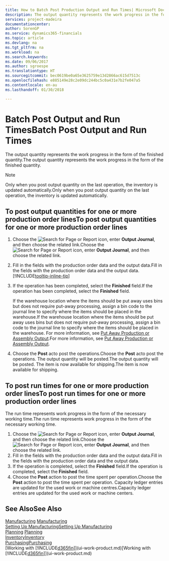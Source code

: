 ```yaml
---
title: How to Batch Post Production Output and Run Times| Microsoft Docs
description: The output quantity represents the work progress in the form of the finished quantity.
services: project-madeira
documentationcenter: 
author: SorenGP
ms.service: dynamics365-financials
ms.topic: article
ms.devlang: na
ms.tgt_pltfrm: na
ms.workload: na
ms.search.keywords: 
ms.date: 09/06/2017
ms.author: sgroespe
ms.translationtype: HT
ms.sourcegitcommit: bec0619be0a65e3625759e13d2866ac615d7513c
ms.openlocfilehash: e885149e28c2e09dc244bc5c0a431e7b2fe047a5
ms.contentlocale: en-au
ms.lasthandoff: 01/30/2018

---
```

# <a name="batch-post-output-and-run-times"></a><span data-ttu-id="58451-103">Batch Post Output and Run Times</span><span class="sxs-lookup"><span data-stu-id="58451-103">Batch Post Output and Run Times</span></span>
<span data-ttu-id="58451-104">The output quantity represents the work progress in the form of the finished quantity.</span><span class="sxs-lookup"><span data-stu-id="58451-104">The output quantity represents the work progress in the form of the finished quantity.</span></span>  

> [!NOTE]
> <span data-ttu-id="58451-105">Only when you post output quantity on the last operation, the inventory is updated automatically.</span><span class="sxs-lookup"><span data-stu-id="58451-105">Only when you post output quantity on the last operation, the inventory is updated automatically.</span></span>  

## <a name="to-post-output-quantities-for-one-or-more-production-order-lines"></a><span data-ttu-id="58451-106">To post output quantities for one or more production order lines</span><span class="sxs-lookup"><span data-stu-id="58451-106">To post output quantities for one or more production order lines</span></span>
1. <span data-ttu-id="58451-107">Choose the ![Search for Page or Report](media/ui-search/search_small.png "Search for Page or Report icon") icon, enter **Output Journal**, and then choose the related link.</span><span class="sxs-lookup"><span data-stu-id="58451-107">Choose the ![Search for Page or Report](media/ui-search/search_small.png "Search for Page or Report icon") icon, enter **Output Journal**, and then choose the related link.</span></span>  
2. <span data-ttu-id="58451-108">Fill in the fields with the production order data and the output data.</span><span class="sxs-lookup"><span data-stu-id="58451-108">Fill in the fields with the production order data and the output data.</span></span> [!INCLUDE[tooltip-inline-tip](includes/tooltip-inline-tip_md.md)]
3. <span data-ttu-id="58451-109">If the operation has been completed, select the **Finished** field.</span><span class="sxs-lookup"><span data-stu-id="58451-109">If the operation has been completed, select the **Finished** field.</span></span>  

    <span data-ttu-id="58451-110">If the warehouse location where the items should be put away uses bins but does not require put-away processing,  assign a bin code to the journal line to specify where the items should be placed in the warehouse.</span><span class="sxs-lookup"><span data-stu-id="58451-110">If the warehouse location where the items should be put away uses bins but does not require put-away processing,  assign a bin code to the journal line to specify where the items should be placed in the warehouse.</span></span> <span data-ttu-id="58451-111">For more information, see [Put Away Production or Assembly Output](warehouse-how-to-put-away-production-output.md).</span><span class="sxs-lookup"><span data-stu-id="58451-111">For more information, see [Put Away Production or Assembly Output](warehouse-how-to-put-away-production-output.md).</span></span>  

4. <span data-ttu-id="58451-112">Choose the **Post** acto post the operations.</span><span class="sxs-lookup"><span data-stu-id="58451-112">Choose the **Post** acto post the operations.</span></span> <span data-ttu-id="58451-113">The output quantity will be posted.</span><span class="sxs-lookup"><span data-stu-id="58451-113">The output quantity will be posted.</span></span> <span data-ttu-id="58451-114">The item is now available for shipping.</span><span class="sxs-lookup"><span data-stu-id="58451-114">The item is now available for shipping.</span></span>  

## <a name="to-post-run-times-for-one-or-more-production-order-lines"></a><span data-ttu-id="58451-115">To post run times for one or more production order lines</span><span class="sxs-lookup"><span data-stu-id="58451-115">To post run times for one or more production order lines</span></span>
<span data-ttu-id="58451-116">The run time represents work progress in the form of the necessary working time.</span><span class="sxs-lookup"><span data-stu-id="58451-116">The run time represents work progress in the form of the necessary working time.</span></span>    

1.  <span data-ttu-id="58451-117">Choose the ![Search for Page or Report](media/ui-search/search_small.png "Search for Page or Report icon") icon, enter **Output Journal**, and then choose the related link.</span><span class="sxs-lookup"><span data-stu-id="58451-117">Choose the ![Search for Page or Report](media/ui-search/search_small.png "Search for Page or Report icon") icon, enter **Output Journal**, and then choose the related link.</span></span>  
2. <span data-ttu-id="58451-118">Fill in the fields with the production order data and the output data.</span><span class="sxs-lookup"><span data-stu-id="58451-118">Fill in the fields with the production order data and the output data.</span></span>  
3.  <span data-ttu-id="58451-119">If the operation is completed, select the **Finished** field.</span><span class="sxs-lookup"><span data-stu-id="58451-119">If the operation is completed, select the **Finished** field.</span></span>  
4. <span data-ttu-id="58451-120">Choose the **Post** action to post the time spent per operation.</span><span class="sxs-lookup"><span data-stu-id="58451-120">Choose the **Post** action to post the time spent per operation.</span></span> <span data-ttu-id="58451-121">Capacity ledger entries are updated for the used work or machine centres.</span><span class="sxs-lookup"><span data-stu-id="58451-121">Capacity ledger entries are updated for the used work or machine centers.</span></span>

## <a name="see-also"></a><span data-ttu-id="58451-122">See Also</span><span class="sxs-lookup"><span data-stu-id="58451-122">See Also</span></span>  
<span data-ttu-id="58451-123">[Manufacturing](production-manage-manufacturing.md)  </span><span class="sxs-lookup"><span data-stu-id="58451-123">[Manufacturing](production-manage-manufacturing.md)  </span></span>  
[<span data-ttu-id="58451-124">Setting Up Manufacturing</span><span class="sxs-lookup"><span data-stu-id="58451-124">Setting Up Manufacturing</span></span>](production-configure-production-processes.md)  
<span data-ttu-id="58451-125">[Planning](production-planning.md)    </span><span class="sxs-lookup"><span data-stu-id="58451-125">[Planning](production-planning.md)    </span></span>  
[<span data-ttu-id="58451-126">Inventory</span><span class="sxs-lookup"><span data-stu-id="58451-126">Inventory</span></span>](inventory-manage-inventory.md)  
[<span data-ttu-id="58451-127">Purchasing</span><span class="sxs-lookup"><span data-stu-id="58451-127">Purchasing</span></span>](purchasing-manage-purchasing.md)  
<span data-ttu-id="58451-128">[Working with [!INCLUDE[d365fin](includes/d365fin_md.md)]](ui-work-product.md)</span><span class="sxs-lookup"><span data-stu-id="58451-128">[Working with [!INCLUDE[d365fin](includes/d365fin_md.md)]](ui-work-product.md)</span></span>

